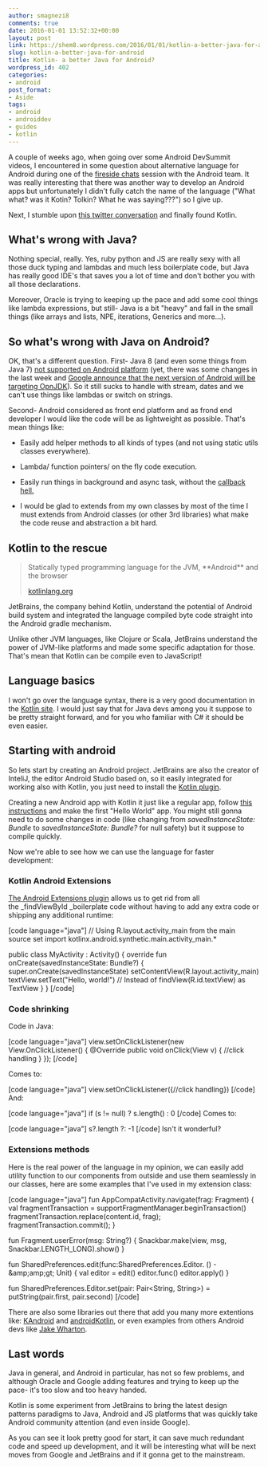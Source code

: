 ```yaml
---
author: smagnezi8
comments: true
date: 2016-01-01 13:52:32+00:00
layout: post
link: https://shem8.wordpress.com/2016/01/01/kotlin-a-better-java-for-android/
slug: kotlin-a-better-java-for-android
title: Kotlin- a better Java for Android?
wordpress_id: 402
categories:
- android
post_format:
- Aside
tags:
- android
- androiddev
- guides
- kotlin
---
```


A couple of weeks ago, when going over some Android DevSummit videos, I encountered in some question about alternative language for Android during one of the [fireside chats](https://youtu.be/-VNfWh5UkfY?list=PLWz5rJ2EKKc_Tt7q77qwyKRgytF1RzRx8&t=1461) session with the Android team. It was really interesting that there was another way to develop an Android apps but unfortunately I didn't fully catch the name of the language ("What what? was it Kotin? Tolkin? What he was saying???") so I give up.

Next, I stumble upon [this twitter conversation](https://twitter.com/donnfelker/status/675020357158477825) and finally found Kotlin.


## What's wrong with Java?


Nothing special, really. Yes, ruby python and JS are really sexy with all those duck typing and lambdas and much less boilerplate code, but Java has really good IDE's that saves you a lot of time and don't bother you with all those declarations.

Moreover, Oracle is trying to keeping up the pace and add some cool things like lambda expressions, but still- Java is a bit "heavy" and fall in the small things (like arrays and lists, NPE, iterations, Generics and more...).


## So what's wrong with Java on Android?


OK, that's a different question. First- Java 8 (and even some things from Java 7) [not supported on Android platform](https://www.reddit.com/r/androiddev/comments/22mh0r/does_android_have_any_plans_for_java_8/) (yet, there was some changes in the last week and [Google announce that the next version of Android will be targeting OpnJDK](http://venturebeat.com/2015/12/29/google-confirms-next-android-version-wont-use-oracles-proprietary-java-apis/)). So it still sucks to handle with stream, dates and we can't use things like lambdas or switch on strings.

Second- Android considered as front end platform and as frond end developer I would like the code will be as lightweight as possible. That's mean things like:



	
  * Easily add helper methods to all kinds of types (and not using static utils classes everywhere).

	
  * Lambda/ function pointers/ on the fly code execution.

	
  * Easily run things in background and async task, without the [callback hell.](http://stackoverflow.com/questions/29341582/how-to-avoid-callback-hell-in-java)

	
  * I would be glad to extends from my own classes by most of the time I must extends from Android classes (or other 3rd libraries) what make the code reuse and abstraction a bit hard.




## Kotlin to the rescue




<blockquote>Statically typed programming language for the JVM, **Android** and the browser

[kotlinlang.org](http://kotlinlang.org)</blockquote>


JetBrains, the company behind Kotlin, understand the potential of Android build system and integrated the language compiled byte code straight into the Android gradle mechanism.

Unlike other JVM languages, like Clojure or Scala, JetBrains understand the power of JVM-like platforms and made some specific adaptation for those. That's mean that Kotlin can be compile even to JavaScript!


## Language basics


I won't go over the language syntax, there is a very good documentation in the [Kotlin site](https://kotlinlang.org/docs/reference/). I would just say that for Java devs among you it suppose to be pretty straight forward, and for you who familiar with C# it should be even easier.


## Starting with android


So lets start by creating an Android project. JetBrains are also the creator of InteliJ, the editor Android Studio based on, so it easily integrated for working also with Kotlin, you just need to install the [Kotlin plugin](http://blog.jetbrains.com/kotlin/2013/08/working-with-kotlin-in-android-studio/).

Creating a new Android app with Kotlin it just like a regular app, follow [this instructions](https://kotlinlang.org/docs/tutorials/kotlin-android.html) and make the first "Hello World" app. You might still gonna need to do some changes in code (like changing from _savedInstanceState: Bundle_ to _savedInstanceState: Bundle?_ for null safety) but it suppose to compile quickly.

Now we're able to see how we can use the language for faster development:


### Kotlin Android Extensions


[The Android Extensions plugin](https://kotlinlang.org/docs/tutorials/android-plugin.html) allows us to get rid from all the _findViewById _boilerplate code without having to add any extra code or shipping any additional runtime:

[code language="java"]
// Using R.layout.activity_main from the main source set
import kotlinx.android.synthetic.main.activity_main.*

public class MyActivity : Activity() {
    override fun onCreate(savedInstanceState: Bundle?) {
        super.onCreate(savedInstanceState)
        setContentView(R.layout.activity_main)
        textView.setText(&quot;Hello, world!&quot;) // Instead of findView(R.id.textView) as TextView
    }
}
[/code]


### Code shrinking


Code in Java:

[code language="java"]
view.setOnClickListener(new View.OnClickListener() {
    @Override
    public void onClick(View v) {
        //click handling
    }
});
[/code]

Comes to:

[code language="java"]
view.setOnClickListener({//click handling})
[/code]
And:

[code language="java"]
if (s != null) ? s.length() : 0
[/code]
Comes to:

[code language="java"]
s?.length ?: -1
[/code]
Isn't it wonderful?


### Extensions methods


Here is the real power of the language in my opinion, we can easily add utility function to our components from outside and use them seamlessly in our classes, here are some examples that I've used in my extension class:

[code language="java"]
fun AppCompatActivity.navigate(frag: Fragment) {
    val fragmentTransaction =  supportFragmentManager.beginTransaction()
    fragmentTransaction.replace(content.id, frag);
    fragmentTransaction.commit();
}

fun Fragment.userError(msg: String?) {
    Snackbar.make(view, msg, Snackbar.LENGTH_LONG).show()
}

fun SharedPreferences.edit(func:SharedPreferences.Editor. () -&amp;amp;amp;gt; Unit) {
    val editor = edit()
    editor.func()
    editor.apply()
}

fun SharedPreferences.Editor.set(pair: Pair<String, String>)  = putString(pair.first, pair.second)
[/code]

There are also some libraries out there that add you many more extentions like: [KAndroid](https://github.com/pawegio/KAndroid) and [androidKotlin](https://github.com/yoavst/androidKotlin), or even examples from others Android devs like [Jake Wharton](https://speakerdeck.com/jakewharton/android-development-with-kotlin-androidkw-number-001).


## Last words


Java in general, and Android in particular, has not so few problems, and although Oracle and Google adding features and trying to keep up the pace- it's too slow and too heavy handed.

Kotlin is some experiment from JetBrains to bring the latest design patterns paradigms to Java, Android and JS platforms that was quickly take Android community attention (and even inside Google).

As you can see it look pretty good for start, it can save much redundant code and speed up development, and it will be interesting what will be next moves from Google and JetBrains and if it gonna get to the mainstream.


